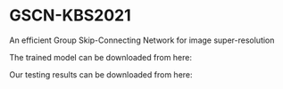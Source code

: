 # GSCN-KBS2021
An efficient Group Skip-Connecting Network for image super-resolution

The trained model can be downloaded from here:

Our testing results can be downloaded from here:
